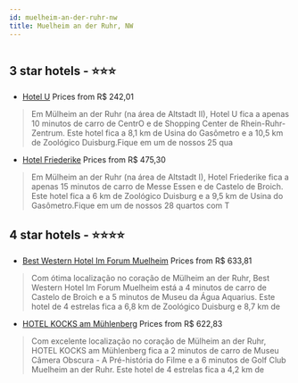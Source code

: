 ```yaml
---
id: muelheim-an-der-ruhr-nw
title: Muelheim an der Ruhr, NW
---
```


<center><img src="https://i.travelapi.com/hotels/1000000/70000/66400/66352/b3ada09d_z.jpg" alt="" /></center>


##  3 star hotels - ⭐️⭐️⭐️

-    [Hotel U](https://www.hurb.com/br/aud/https://www.hurb.com/br/hotels/muelheim-an-der-ruhr/hotel-u-HT-JQLI?cmp=18055) Prices from R$ 242,01
   > Em Mülheim an der Ruhr (na área de Altstadt II), Hotel U fica a apenas 10 minutos de carro de CentrO e de Shopping Center de Rhein-Ruhr-Zentrum.  Este hotel fica a 8,1 km de Usina do Gasômetro e a 10,5 km de Zoológico Duisburg.Fique em um de nossos 25 qua
-    [Hotel Friederike](https://www.hurb.com/br/aud/https://www.hurb.com/br/hotels/muelheim-an-der-ruhr/hotel-friederike-HT-O470?cmp=18055) Prices from R$ 475,30
   > Em Mülheim an der Ruhr (na área de Altstadt I), Hotel Friederike fica a apenas 15 minutos de carro de Messe Essen e de Castelo de Broich.  Este hotel fica a 6 km de Zoológico Duisburg e a 9,5 km de Usina do Gasômetro.Fique em um de nossos 28 quartos com T

##  4 star hotels - ⭐️⭐️⭐️⭐️

-    [Best Western Hotel Im Forum Muelheim](https://www.hurb.com/br/aud/https://www.hurb.com/br/hotels/muelheim-an-der-ruhr/best-western-hotel-im-forum-muelheim-HT-Z859?cmp=18055) Prices from R$ 633,81
   > Com ótima localização no coração de Mülheim an der Ruhr, Best Western Hotel Im Forum Muelheim está a 4 minutos de carro de Castelo de Broich e a 5 minutos de Museu da Água Aquarius.  Este hotel de 4 estrelas fica a 6,8 km de Zoológico Duisburg e 8,7 km de
-    [HOTEL KOCKS am Mühlenberg](https://www.hurb.com/br/aud/https://www.hurb.com/br/hotels/muelheim-an-der-ruhr/hotel-kocks-am-muhlenberg-HT-HL8Y?cmp=18055) Prices from R$ 622,83
   > Com excelente localização no coração de Mülheim an der Ruhr, HOTEL KOCKS am Mühlenberg fica a 2 minutos de carro de Museu Câmera Obscura - A Pré-história do Filme e a 6 minutos de Golf Club Muelheim an der Ruhr.  Este hotel de 4 estrelas fica a 4,2 km de 
